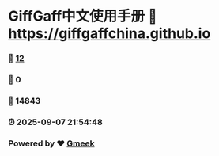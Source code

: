 # GiffGaff中文使用手册 :link: https://giffgaffchina.github.io 
### :page_facing_up: [12](https://giffgaffchina.github.io/tag.html) 
### :speech_balloon: 0 
### :hibiscus: 14843 
### :alarm_clock: 2025-09-07 21:54:48 
### Powered by :heart: [Gmeek](https://github.com/Meekdai/Gmeek)
